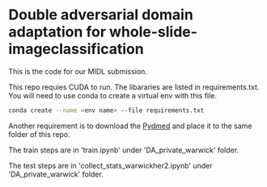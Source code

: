 # Double adversarial domain adaptation for whole-slide-imageclassification

This is the code for our MIDL submission.

This repo requies CUDA to run.
The libararies are listed in requirements.txt. 
You will need to use conda to create a virtual env with this file.
```sh
conda create --name <env name> --file requirements.txt
```

Another requirement is to download the [Pydmed](https://github.com/amirakbarnejad/PyDmed) and place it to the  same folder of this repo. 

The train steps are in 'train.ipynb' under 'DA_private_warwick' folder.

The test steps are in 'collect_stats_warwickher2.ipynb' under 'DA_private_warwick' folder.

